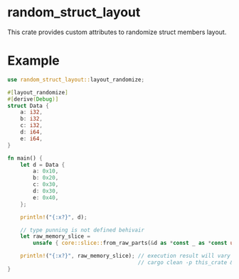 # random_struct_layout

This crate provides custom attributes to randomize struct members layout.

# Example

```rust
use random_struct_layout::layout_randomize;

#[layout_randomize]
#[derive(Debug)]
struct Data {
    a: i32,
    b: i32,
    c: i32,
    d: i64,
    e: i64,
}

fn main() {
    let d = Data {
        a: 0x10,
        b: 0x20,
        c: 0x30,
        d: 0x30,
        e: 0x40,
    };

    println!("{:x?}", d);

    // type punning is not defined behivair
    let raw_memory_slice =
        unsafe { core::slice::from_raw_parts(&d as *const _ as *const u8, 0x20) };

    println!("{:x?}", raw_memory_slice); // execution result will vary each time.
                                         // cargo clean -p this_crate && cargo run
}
```
